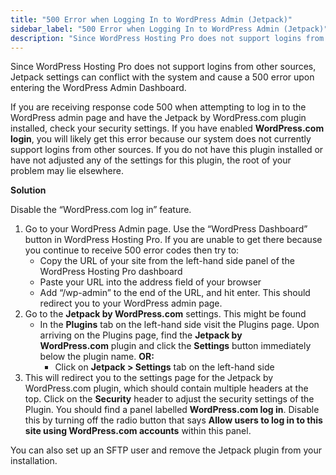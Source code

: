 ```yaml
---
title: "500 Error when Logging In to WordPress Admin (Jetpack)"
sidebar_label: "500 Error when Logging In to WordPress Admin (Jetpack)"
description: "Since WordPress Hosting Pro does not support logins from other sources, Jetpack settings can conflict with the system and cause a 500 error upon entering the W"
---
```


Since WordPress Hosting Pro does not support logins from other sources, Jetpack settings can conflict with the system and cause a 500 error upon entering the WordPress Admin Dashboard.

If you are receiving response code 500 when attempting to log in to the WordPress admin page and have the Jetpack by WordPress.com plugin installed, check your security settings. If you have enabled **WordPress.com login**, you will likely get this error because our system does not currently support logins from other sources. If you do not have this plugin installed or have not adjusted any of the settings for this plugin, the root of your problem may lie elsewhere.

**Solution**

Disable the “WordPress.com log in” feature.

1.  Go to your WordPress Admin page. Use the “WordPress Dashboard” button in WordPress Hosting Pro. If you are unable to get there because you continue to receive 500 error codes then try to:
    *   Copy the URL of your site from the left-hand side panel of the WordPress Hosting Pro dashboard
    *   Paste your URL into the address field of your browser
    *   Add “/wp-admin” to the end of the URL, and hit enter. This should redirect you to your WordPress admin page.
2.  Go to the **Jetpack by WordPress.com** settings. This might be found
    *   In the **Plugins** tab on the left-hand side visit the Plugins page. Upon arriving on the Plugins page, find the **Jetpack by WordPress.com** plugin and click the **Settings** button immediately below the plugin name. **OR:** 
        *   Click on **Jetpack > Settings** tab on the left-hand side
3.  This will redirect you to the settings page for the Jetpack by WordPress.com plugin, which should contain multiple headers at the top. Click on the **Security** header to adjust the security settings of the Plugin. You should find a panel labelled **WordPress.com log in**. Disable this by turning off the radio button that says **Allow users to log in to this site using WordPress.com accounts** within this panel. 

You can also set up an SFTP user and remove the Jetpack plugin from your installation.